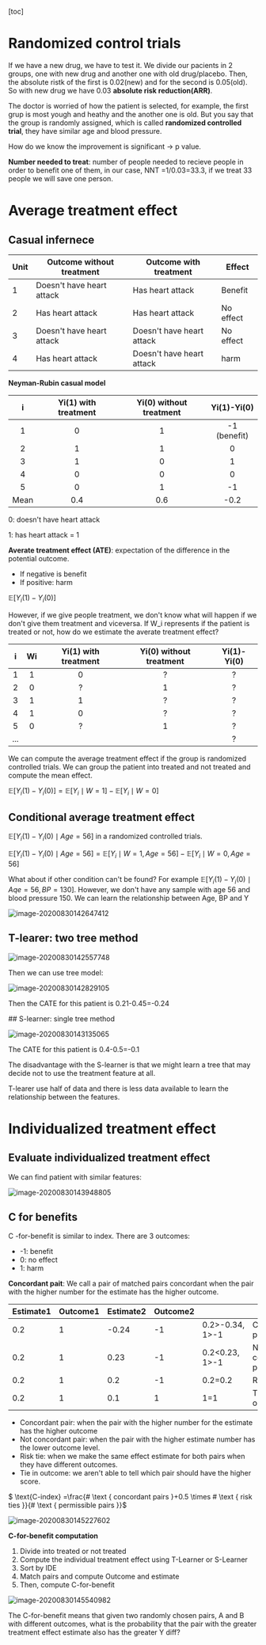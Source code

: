 [toc]

# Randomized control trials

If we have a new drug, we have to test it. We divide our pacients in 2 groups, one with new drug and another one with old drug/placebo. Then, the absolute ristk of the first is 0.02(new) and for the second is 0.05(old). So with new drug we have 0.03 **absolute risk reduction(ARR)**.

The doctor is worried of how the patient is selected, for example, the first grup is most yough and heathy and the another one is old. But you say that the group is randomly assigned, which is called **randomized controlled trial**, they have similar age and blood pressure.

How do we know the improvement is significant -> p value.

**Number needed to treat**: number of people needed to recieve people in order to benefit one of them, in our case, NNT =1/0.03=33.3, if we treat 33 people we will save one person.

# Average treatment effect

## Casual infernece

| Unit | Outcome without treatment | Outcome with treatment    | Effect    |
| ---- | ------------------------- | ------------------------- | --------- |
| 1    | Doesn't have heart attack | Has heart attack          | Benefit   |
| 2    | Has heart attack          | Has heart attack          | No effect |
| 3    | Doesn't have heart attack | Doesn't have heart attack | No effect |
| 4    | Has heart attack          | Doesn't have heart attack | harm      |



**Neyman-Rubin casual model**

|  i   | Yi(1) with treatment | Yi(0) without treatment | Yi(1)-Yi(0)  |
| :--: | :------------------: | :---------------------: | :----------: |
|  1   |          0           |            1            | -1 (benefit) |
|  2   |          1           |            1            |      0       |
|  3   |          1           |            0            |      1       |
|  4   |          0           |            0            |      0       |
|  5   |          0           |            1            |      -1      |
| Mean |         0.4          |           0.6           |     -0.2     |

0: doesn't have heart attack

1: has heart attack = 1

**Averate treatment effect (ATE)**: expectation of the difference in the potential outcome.

- If negative is benefit
- If positive: harm

$\mathbb{E}\left[Y_{i}(1)-Y_{i}(0)\right]$

However, if we give people treatment, we don't know what will happen if we don't give them treatment and viceversa. If W_i represents if the patient is treated or not, how do we estimate the averate treatment effect?

|  i   |Wi |Yi(1) with treatment | Yi(0) without treatment | Yi(1)-Yi(0)  |
| :--: | :--: |:------------------: | :---------------------: | :----------: |
|  1   | 1 |         0           |            ?            | ? |
|  2   | 0 |         ?           |            1            |      ?      |
|  3   | 1 |         1           |            ?            |      ?      |
|  4   | 1 |         0           |            ?            |      ?      |
|  5   | 0 |         ?          |            1            |      ?      |
| ... | |                  |                         |      ?      |



We can compute the average treatment effect if the group is randomized controlled trials. We can group the patient into treated and not treated and compute the mean effect.

$\mathbb{E}\left[Y_{i}(1)-Y_{i}(0)\right]=\mathbb{E}\left[Y_{i} \mid W=1\right]-\mathbb{E}\left[Y_{i} \mid W=0\right]$

## Conditional average treatment effect

$\mathbb{E}\left[Y_{i}(1)-Y_{i}(0) \mid A g e=56\right]$ in a randomized controlled trials.

$\mathbb{E}\left[Y_{i}(1)-Y_{i}(0) \mid A g e=56\right] = \mathbb{E}\left[Y_{i} \mid W=1, A g e=56\right]-\mathbb{E}\left[Y_{i} \mid W=0, A g e=56\right]$

What about if other condition can't be found? For example $\mathbb{E}\left[Y_{i}(1)-Y_{i}(0) \mid A q e=56, B P=130\right]$. However, we don't have any sample with age 56 and blood pressure 150. We can learn the relationship between Age, BP and Y

![image-20200830142647412](figures/Conditional_Average_treatment_effect.png)

## T-learer: two tree method

![image-20200830142557748](figures/T_learner.png)

Then we can use tree model:

![image-20200830142829105](figures/T_leaner2.png)

Then the CATE for this patient is 0.21-0.45=-0.24

## S-learner: single tree method

![image-20200830143135065](figures/S_learner.png)

The CATE for this patient is 0.4-0.5=-0.1

The disadvantage with the S-learner is that we might learn a tree that may decide not to use the treatment feature at all. 

T-learer use half of data and there is less data available to learn the relationship between the features.

# Individualized treatment effect

## Evaluate individualized treatment effect

We can find patient with similar features:

![image-20200830143948805](figures/Matched_pairs.png)

## C for benefits

C -for-benefit is similar to index. There are 3 outcomes:

- -1: benefit
- 0: no effect
- 1: harm

**Concordant pait**: We call a pair of matched pairs concordant  when the pair with the higher number for the estimate has the higher outcome.

| Estimate1 | Outcome1 | Estimate2 | Outcome2 |                 |                     |
| --------- | -------- | --------- | -------- | --------------- | ------------------- |
| 0.2       | 1        | -0.24     | -1       | 0.2>-0.34, 1>-1 | Concordant pair     |
| 0.2       | 1        | 0.23      | -1       | 0.2<0.23, 1>-1  | Not concordant pair |
| 0.2       | 1        | 0.2       | -1       | 0.2=0.2         | Risk tie            |
| 0.2       | 1        | 0.1       | 1        | 1=1             | Tie in outcome      |

- Concordant pair:   when the pair with the higher number for the estimate has the higher outcome
- Not concordant pair:  when the pair with the higher estimate number has the lower outcome level.
- Risk tie: when we make the same effect estimate for  both pairs when they have different outcomes.
- Tie in outcome: we aren't able to tell which pair should have the higher score. 

$ \text{C-index} =\frac{\# \text { concordant pairs }+0.5 \times \# \text { risk ties }}{\# \text { permissible pairs }}$

![image-20200830145227602](figures/Example_c_for_benefit.png)

**C-for-benefit computation**

1. Divide into treated or not treated
2. Compute the individual treatment effect using T-Learner or S-Learner
3. Sort by IDE
4. Match pairs and compute Outcome and estimate
5. Then, compute C-for-benefit

![image-20200830145540982](figures/C-for-benefit-interpretation.png)

The C-for-benefit means that given two randomly chosen pairs, A and B with different outcomes, what is the probability that the pair with the greater treatment effect estimate also has the greater Y diff?

